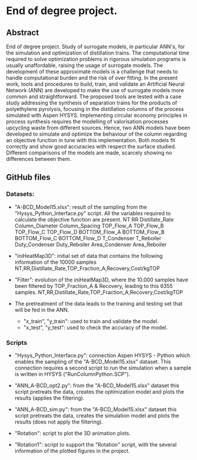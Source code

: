 # End of degree project. 

## Abstract
End of degree project. Study of surrogate models, in particular ANN's, for the simulation and optimization of distillation trains.
The computational time required to solve optimization problems in rigorous simulation programs is usually unaffordable, raising the usage of surrogate models.
The development of these approximate models is a challenge that needs to handle computational burden and the risk of over fitting.
In the present work, tools and procedures to build, train, and validate an Artificial Neural Network (ANN) are developed to make the use of surrogate models more
common and straightforward. The proposed tools are tested with a case study addressing the synthesis of separation trains for the products of polyethylene pyrolysis,
focusing in the distillation columns of the process simulated with Aspen HYSYS. Implementing circular economy principles in process synthesis requires the modelling
of valorisation processes upcycling waste from different sources. Hence, two ANN models have been developed to simulate and optimize the behaviour of the column regarding
an objective function in tune with this implementation. Both models fit correctly and show good accuracies with respect the surface studied. Different comparisons of the
models are made, scarcely showing no differences between them.

## GitHub files

### Datasets:
  - "A-BCD_Model15.xlsx": result of the sampling from the "Hysys_Python_Interface.py" script. All the variables required to calculate the objective function are present.
NT	RR	Distillate_Rate	Column_Diameter	Column_Spacing	TOP_Flow_A	TOP_Flow_B	TOP_Flow_C	TOP_Flow_D	BOTTOM_Flow_A	BOTTOM_Flow_B	BOTTOM_Flow_C	BOTTOM_Flow_D	T_Condenser	T_Reboiler	Duty_Condenser	Duty_Reboiler	Area_Condenser	Area_Reboiler
  
  - "iniHeatMap3D": initial set of data that contains the following information of the 10000 samples
      NT,RR,Distillate_Rate,TOP_Fraction_A,Recovery,Cost/kgTOP
  
  - "Filter": evolution of the iniHeatMap3D, where the 10.000 samples have been filtered by TOP_Fraction_A & Recovery, leading to this 6355 samples.
      NT,RR,Distillate_Rate,TOP_Fraction_A,Recovery,Cost/kgTOP
  
  - The pretreatment of the data leads to the training and testing set that will be fed in the ANN.
    * "x_train", "y_train": used to train and validate the model.
    * "x_test", "y_test": used to check the accuracy of the model.


### Scripts
  - "Hysys_Python_Interface.py": connection Aspen HYSYS - Python which enables the sampling of the "A-BCD_Model15.xlsx" dataset. This connection requires a second script to run the
    simulation when a sample is written in HYSYS ("RunColumnPython.SCP").
    
  - "ANN_A-BCD_opt2.py": from the "A-BCD_Model15.xlsx" dataset this script pretreats the data, creates the optimization model and plots the results (applies the filtering).
  
  - "ANN_A-BCD_sim.py":  from the "A-BCD_Model15.xlsx" dataset this script pretreats the data, creates the simulation   model and plots the results (does not apply the filtering).
  
  - "Rotation": script to plot the 3D animation plots.
  
  - "Rotation1": script to support the "Rotation" script, with the several information of the plotted figures in the project.
